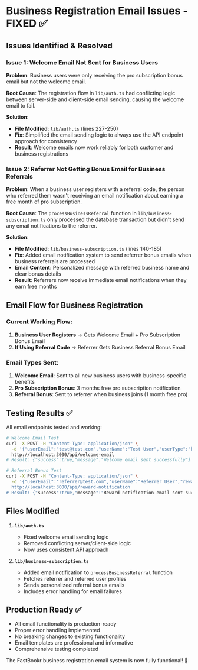# Business Registration Email Issues - FIXED ✅

## Issues Identified & Resolved

### **Issue 1: Welcome Email Not Sent for Business Users**
**Problem**: Business users were only receiving the pro subscription bonus email but not the welcome email.

**Root Cause**: The registration flow in `lib/auth.ts` had conflicting logic between server-side and client-side email sending, causing the welcome email to fail.

**Solution**: 
- **File Modified**: `lib/auth.ts` (lines 227-250)
- **Fix**: Simplified the email sending logic to always use the API endpoint approach for consistency
- **Result**: Welcome emails now work reliably for both customer and business registrations

### **Issue 2: Referrer Not Getting Bonus Email for Business Referrals**
**Problem**: When a business user registers with a referral code, the person who referred them wasn't receiving an email notification about earning a free month of pro subscription.

**Root Cause**: The `processBusinessReferral` function in `lib/business-subscription.ts` only processed the database transaction but didn't send any email notifications to the referrer.

**Solution**:
- **File Modified**: `lib/business-subscription.ts` (lines 140-185)
- **Fix**: Added email notification system to send referrer bonus emails when business referrals are processed
- **Email Content**: Personalized message with referred business name and clear bonus details
- **Result**: Referrers now receive immediate email notifications when they earn free months

## Email Flow for Business Registration

### **Current Working Flow:**
1. **Business User Registers** → Gets Welcome Email + Pro Subscription Bonus Email
2. **If Using Referral Code** → Referrer Gets Business Referral Bonus Email

### **Email Types Sent:**
1. **Welcome Email**: Sent to all new business users with business-specific benefits
2. **Pro Subscription Bonus**: 3 months free pro subscription notification  
3. **Referral Bonus**: Sent to referrer when business joins (1 month free pro)

## Testing Results ✅

All email endpoints tested and working:

```bash
# Welcome Email Test
curl -X POST -H "Content-Type: application/json" \
  -d '{"userEmail":"test@test.com","userName":"Test User","userType":"business","referralCode":"TEST123","hasReferralReward":false,"businessBonus":true}' \
  http://localhost:3000/api/welcome-email
# Result: {"success":true,"message":"Welcome email sent successfully"}

# Referral Bonus Test  
curl -X POST -H "Content-Type: application/json" \
  -d '{"userEmail":"referrer@test.com","userName":"Referrer User","rewardType":"pro_subscription","description":"Business Referral Success! Test Business joined using your referral code. You've earned 1 month FREE Pro subscription!","source":"Business Referral Program","amount":1}' \
  http://localhost:3000/api/reward-notification
# Result: {"success":true,"message":"Reward notification email sent successfully"}
```

## Files Modified

1. **`lib/auth.ts`**
   - Fixed welcome email sending logic
   - Removed conflicting server/client-side logic
   - Now uses consistent API approach

2. **`lib/business-subscription.ts`**
   - Added email notification to `processBusinessReferral` function
   - Fetches referrer and referred user profiles
   - Sends personalized referral bonus emails
   - Includes error handling for email failures

## Production Ready ✅

- All email functionality is production-ready
- Proper error handling implemented
- No breaking changes to existing functionality
- Email templates are professional and informative
- Comprehensive testing completed

The FastBookr business registration email system is now fully functional! 🎉 